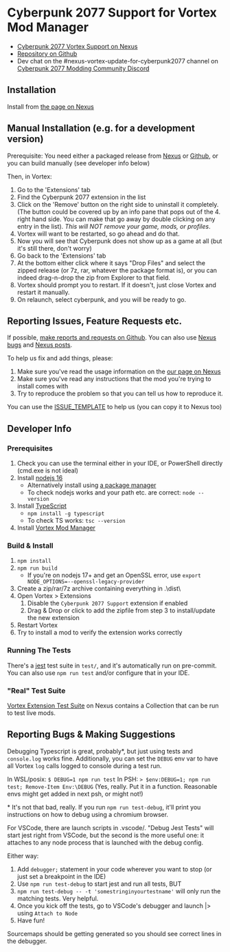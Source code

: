 # Cyberpunk 2077 Support for Vortex Mod Manager

- [Cyberpunk 2077 Vortex Support on Nexus](https://www.nexusmods.com/site/mods/196)
- [Repository on Github](https://github.com/E1337Kat/cyberpunk2077_ext_redux)
- Dev chat on the #nexus-vortex-update-for-cyberpunk2077 channel on [Cyberpunk 2077 Modding Community Discord](https://discord.gg/PxGUQVWk)

## Installation

Install from [the page on Nexus](https://www.nexusmods.com/site/mods/196?tab=files)

## Manual Installation (e.g. for a development version)

Prerequisite: You need either a packaged release from [Nexus](https://www.nexusmods.com/site/mods/196?tab=files) or [Github](https://github.com/E1337Kat/cyberpunk2077_ext_redux/releases), or you can build manually (see developer info below)

Then, in Vortex:

1. Go to the 'Extensions' tab
2. Find the Cyberpunk 2077 extension in the list
3. Click on the 'Remove' button on the right side to uninstall it completely. (The button could be covered up by an info pane that pops out of the 4. right hand side. You can make that go away by double clicking on any entry in the list). _This will NOT remove your game, mods, or profiles_.
4. Vortex will want to be restarted, so go ahead and do that.
5. Now you will see that Cyberpunk does not show up as a game at all (but it's still there, don't worry)
6. Go back to the 'Extensions' tab
7. At the bottom either click where it says "Drop Files" and select the zipped release (or 7z, rar, whatever the package format is), or you can indeed drag-n-drop the zip from Explorer to that field.
8. Vortex should prompt you to restart. If it doesn't, just close Vortex and restart it manually.
9. On relaunch, select cyberpunk, and you will be ready to go.

## Reporting Issues, Feature Requests etc.

If possible, [make reports and requests on Github](https://github.com/E1337Kat/cyberpunk2077_ext_redux/issues/new/choose). You can also use [Nexus bugs](https://www.nexusmods.com/site/mods/196?tab=bugs) and [Nexus posts](https://www.nexusmods.com/site/mods/196?tab=posts).

To help us fix and add things, please:

1. Make sure you've read the usage information on the [our page on Nexus](https://www.nexusmods.com/site/mods/196)
2. Make sure you've read any instructions that the mod you're trying to install comes with
3. Try to reproduce the problem so that you can tell us how to reproduce it.

You can use the [ISSUE_TEMPLATE](./ISSUE_TEMPLATE.md) to help us (you can copy it to Nexus too)

## Developer Info

### Prerequisites

1. Check you can use the terminal either in your IDE, or PowerShell directly (cmd.exe is not ideal)
2. Install [nodejs 16](https://nodejs.org/en/download/)
   - Alternatively install using [a package manager](https://nodejs.org/en/download/package-manager/#windows)
   - To check nodejs works and your path etc. are correct: `node --version`
3. Install [TypeScript](https://www.typescriptlang.org/download/)
   - `npm install -g typescript`
   - To check TS works: `tsc --version`
4. Install [Vortex Mod Manager](https://www.nexusmods.com/about/vortex/)

### Build & Install

1. `npm install`
2. `npm run build`
   - If you're on nodejs 17+ and get an OpenSSL error, use `export NODE_OPTIONS=--openssl-legacy-provider`
3. Create a zip/rar/7z archive containing everything in .\dist\
4. Open Vortex > Extensions
   1. Disable the `Cyberpunk 2077 Support` extension if enabled
   2. Drag & Drop or click to add the zipfile from step 3 to install/update the new extension
5. Restart Vortex
6. Try to install a mod to verify the extension works correctly

### Running The Tests

There's a [jest](https://jestjs.io/) test suite in `test/`, and it's automatically run on
pre-commit. You can also use `npm run test` and/or configure that in your IDE.

### "Real" Test Suite

[Vortex Extension Test Suite](https://next.nexusmods.com/cyberpunk2077/collections/hl2bnl) on Nexus contains a Collection that can be run to test live mods.

## Reporting Bugs & Making Suggestions

Debugging Typescript is great, probably\*, but just using tests and `console.log` works fine. Additionally,
you can set the `DEBUG` env var to have all Vortex `log` calls logged to console during a test run.

In WSL/posix: `$ DEBUG=1 npm run test`
In PSH: `> $env:DEBUG=1; npm run test; Remove-Item Env:\DEBUG` (Yes, really. Put it in a function. Reasonable envs might get added in next psh, or might not!)

\* It's not that bad, really. If you run `npm run test-debug`, it'll print you instructions on how to debug using a chromium browser.

For VSCode, there are launch scripts in .vscode/. "Debug Jest Tests" will start jest right from VSCode,
but the second is the more useful one: it attaches to any node process that is launched with the debug config.

Either way:

1. Add `debugger;` statement in your code wherever you want to stop (or just set a breakpoint in the IDE)
2. Use `npm run test-debug` to start jest and run all tests, BUT
3. `npm run test-debug -- -t 'somestringinyourtestname'` will only run the matching tests. Very helpful.
4. Once you kick off the tests, go to VSCode's debugger and launch |> using `Attach to Node`
5. Have fun!

Sourcemaps should be getting generated so you should see correct lines in the debugger.
